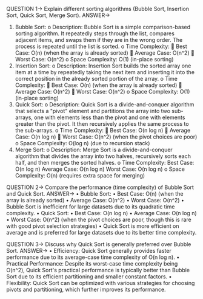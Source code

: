 QUESTION 1-> Explain different sorting algorithms (Bubble Sort, Insertion Sort, Quick Sort, Merge Sort).
ANSWER->
1.	Bubble Sort:
o	Description: Bubble Sort is a simple comparison-based sorting algorithm. It repeatedly steps through the list, compares adjacent items, and swaps them if they are in the wrong order. The process is repeated until the list is sorted.
o	Time Complexity:
	Best Case: O(n) (when the array is already sorted)
	Average Case: O(n^2)
	Worst Case: O(n^2)
o	Space Complexity: O(1) (in-place sorting)
2.	Insertion Sort:
o	Description: Insertion Sort builds the sorted array one item at a time by repeatedly taking the next item and inserting it into the correct position in the already sorted portion of the array.
o	Time Complexity:
	Best Case: O(n) (when the array is already sorted)
	Average Case: O(n^2)
	Worst Case: O(n^2)
o	Space Complexity: O(1) (in-place sorting)
3.	Quick Sort:
o	Description: Quick Sort is a divide-and-conquer algorithm that selects a "pivot" element and partitions the array into two sub-arrays, one with elements less than the pivot and one with elements greater than the pivot. It then recursively applies the same process to the sub-arrays.
o	Time Complexity:
	Best Case: O(n log n)
	Average Case: O(n log n)
	Worst Case: O(n^2) (when the pivot choices are poor)
o	Space Complexity: O(log n) (due to recursion stack)
4.	Merge Sort:
o	Description: Merge Sort is a divide-and-conquer algorithm that divides the array into two halves, recursively sorts each half, and then merges the sorted halves.
o	Time Complexity:
	Best Case: O(n log n)
	Average Case: O(n log n)
	Worst Case: O(n log n)
o	Space Complexity: O(n) (requires extra space for merging)

QUESTION 2-> Compare the performance (time complexity) of Bubble Sort and Quick Sort.
ANSWER->
•  Bubble Sort:
    •	Best Case: O(n) (when the array is already sorted)
    •	Average Case: O(n^2)
    •	Worst Case: O(n^2)
    •	Bubble Sort is inefficient for large datasets due to its quadratic time complexity.
•  Quick Sort:
    •	Best Case: O(n log n)
    •	Average Case: O(n log n)
    •	Worst Case: O(n^2) (when the pivot choices are poor, though this is rare with good pivot selection strategies)
    •	Quick Sort is more efficient on average and is preferred for large datasets due to its better time complexity.

QUESTION 3-> Discuss why Quick Sort is generally preferred over Bubble Sort.
ANSWER->
•	Efficiency: Quick Sort generally provides faster performance due to its average-case time complexity of O(n log n).
•	Practical Performance: Despite its worst-case time complexity being O(n^2), Quick Sort's practical performance is typically better than Bubble Sort due to its efficient partitioning and smaller constant factors.
•	Flexibility: Quick Sort can be optimized with various strategies for choosing pivots and partitioning, which further improves its performance.


